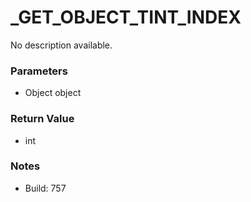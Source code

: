 # _GET_OBJECT_TINT_INDEX

No description available.

### Parameters
* Object object

### Return Value
* int

### Notes
* Build: 757

